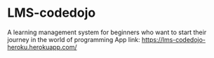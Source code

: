 # LMS-codedojo
A learning management system for beginners who want to start their journey in the world of programming
App link:
https://lms-codedojo-heroku.herokuapp.com/
